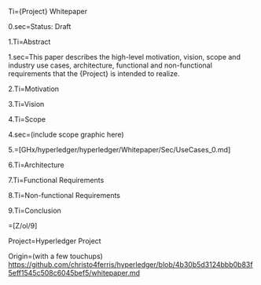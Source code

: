 Ti={Project} Whitepaper

0.sec=Status: Draft

1.Ti=Abstract

1.sec=This paper describes the high-level motivation, vision, scope and industry use cases, architecture, functional and non-functional requirements that the {Project} is intended to realize.

2.Ti=Motivation

3.Ti=Vision

4.Ti=Scope

4.sec=(include scope graphic here)

5.=[GHx/hyperledger/hyperledger/Whitepaper/Sec/UseCases_0.md]

6.Ti=Architecture

7.Ti=Functional Requirements

8.Ti=Non-functional Requirements

9.Ti=Conclusion

=[Z/ol/9]

Project=Hyperledger Project  

Origin=(with a few touchups) https://github.com/christo4ferris/hyperledger/blob/4b30b5d3124bbb0b83f5eff1545c508c6045bef5/whitepaper.md